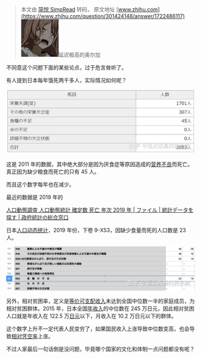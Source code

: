> 本文由 [简悦 SimpRead](http://ksria.com/simpread/) 转码， 原文地址 [www.zhihu.com](https://www.zhihu.com/question/301424148/answer/1722486117) ![58ab7261c0e72cee23a7cd3fce91bae0_MD5](../assets/58ab7261c0e72cee23a7cd3fce91bae0_MD5.png)延迟极高的奥尔加​

不同意这个问题下面的某些论点，过于危言耸听了。

有人提到日本每年饿死两千多人，实际情况如何呢？

![006efea277be1b1977cc9800e331bfa0_MD5](../assets/006efea277be1b1977cc9800e331bfa0_MD5.jpg)

这是 2011 年的数据，其中绝大部分是因为厌食症等原因造成的[营养不良](https://www.zhihu.com/search?q=%E8%90%A5%E5%85%BB%E4%B8%8D%E8%89%AF&search_source=Entity&hybrid_search_source=Entity&hybrid_search_extra=%7B%22sourceType%22%3A%22answer%22%2C%22sourceId%22%3A1722486117%7D)而死亡。真正因为缺少粮食而死亡的只有 45 人。

而且这个数字每年也在减少。

最近的数据是 2019 年的

[人口動態調査 人口動態統計 確定数 死亡 年次 2019 年 | ファイル | 統計データを探す | 政府統計の総合窓口](https://link.zhihu.com/?target=https%3A//www.e-stat.go.jp/stat-search/files%3Fpage%3D1%26layout%3Ddatalist%26toukei%3D00450011%26tstat%3D000001028897%26cycle%3D7%26year%3D20190%26month%3D0%26tclass1%3D000001053058%26tclass2%3D000001053061%26tclass3%3D000001053065%26result_back%3D1%26tclass4val%3D0)

日本[人口动态统计](https://www.zhihu.com/search?q=%E4%BA%BA%E5%8F%A3%E5%8A%A8%E6%80%81%E7%BB%9F%E8%AE%A1&search_source=Entity&hybrid_search_source=Entity&hybrid_search_extra=%7B%22sourceType%22%3A%22answer%22%2C%22sourceId%22%3A1722486117%7D)，2019 年份，下卷 9-X53，因缺少食量而死的人口数是 23 人。

![01ec95ea7c98542105c0fdf96fd67a4e_MD5](../assets/01ec95ea7c98542105c0fdf96fd67a4e_MD5.jpg)

另外，相对贫困率，定义是[等价可支配收入](https://www.zhihu.com/search?q=%E7%AD%89%E4%BB%B7%E5%8F%AF%E6%94%AF%E9%85%8D%E6%94%B6%E5%85%A5&search_source=Entity&hybrid_search_source=Entity&hybrid_search_extra=%7B%22sourceType%22%3A%22answer%22%2C%22sourceId%22%3A1722486117%7D)未达到全国中位数一半的家庭成员，为相对贫困群体。2015 年，日本全国[年收入](https://www.zhihu.com/search?q=%E5%B9%B4%E6%94%B6%E5%85%A5&search_source=Entity&hybrid_search_source=Entity&hybrid_search_extra=%7B%22sourceType%22%3A%22answer%22%2C%22sourceId%22%3A1722486117%7D)的中位数在 245 万日元，因此相对贫困人口就是年收入在 122.5 万[日元](https://www.zhihu.com/search?q=%E6%97%A5%E5%85%83&search_source=Entity&hybrid_search_source=Entity&hybrid_search_extra=%7B%22sourceType%22%3A%22answer%22%2C%22sourceId%22%3A1722486117%7D)以下，月收入在 10.2 万日元以下的群体。

这个数字上升不一定代表人民变穷了，如果国民收入上涨导致中位数变高，也会导致[相对凭空率](https://www.zhihu.com/search?q=%E7%9B%B8%E5%AF%B9%E5%87%AD%E7%A9%BA%E7%8E%87&search_source=Entity&hybrid_search_source=Entity&hybrid_search_extra=%7B%22sourceType%22%3A%22answer%22%2C%22sourceId%22%3A1722486117%7D)上涨。

不过人家最后一句话倒是没问题，毕竟哪个国家的文化和体制一点问题都没有呢？